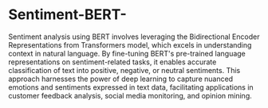 # Sentiment-BERT-


Sentiment analysis using BERT involves leveraging the Bidirectional Encoder Representations from Transformers model, which excels in understanding context in natural language. By fine-tuning BERT's pre-trained language representations on sentiment-related tasks, it enables accurate classification of text into positive, negative, or neutral sentiments. This approach harnesses the power of deep learning to capture nuanced emotions and sentiments expressed in text data, facilitating applications in customer feedback analysis, social media monitoring, and opinion mining.



